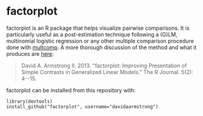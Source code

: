 factorplot
==========

factorplot is an R package that helps visualize pairwise comparisons.  It is particularly useful as a post-estimation technique following a (G)LM, multinomial logistic regression or any other multiple comparison procedure done with [multcomp](http://cran.r-project.org/web/packages/multcomp/index.html).  A more thorough discussion of the method and what it produces are [here](http://journal.r-project.org/archive/2013-2/armstrong.pdf):

> David A. Armstrong II.  2013.  "factorplot: Improving Presentation of Simple Contrasts in Generalized Linear Models."  The R Journal. 5(2): 4--15. 

factorplot can be installed from this repository with: 

	library(devtools)
	install_github("factorplot", username="davidaarmstrong")